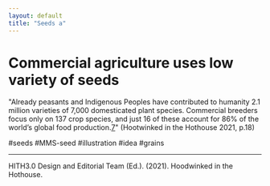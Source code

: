 ```yaml
---
layout: default
title: "Seeds a"
---
```


# Commercial agriculture uses low variety of seeds
"Already peasants and Indigenous Peoples have contributed to humanity 2.1 million varieties of 7,000 domesticated plant species. Commercial breeders focus only on 137 crop species, and just 16 of these account for 86% of the world’s global food production.[7]" (Hootwinked in the Hothouse 2021, p.18)



[7]: https://www.etcgroup.org/sites/www.etcgroup.org/files/files/etc-whowillfeedus-english-webshare.pdf


#seeds #MMS-seed #illustration #idea #grains
______

HITH3.0 Design and Editorial Team (Ed.). (2021). Hoodwinked in the Hothouse.